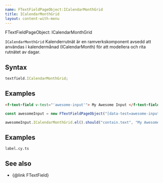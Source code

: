 ```yaml
---
name: FTextFieldPageObject:ICalendarMonthGrid
title: ICalendarMonthGrid
layout: content-with-menu
---
```


FTextFieldPageObject: ICalendarMonthGrid

`ICalendarMonthGrid` Kalenderrutnät är en ramverkskomponent avsedd att användas i kalendermånad (ICalendarMonth) för att modellera och rita rutnätet av dagar.

## Syntax

```ts
textfield.ICalendarMonthGrid;
```

## Examples

```html static
<f-text-field v-test="'awesome-input'"> My Awesome Input </f-text-field>
```

```ts
const awesomeInput = new FTextFieldPageObject("[data-test=awesome-input]");

awesomeInput.ICalendarMonthGrid.el().should("contain.text", "My Awesome Input");
```

## Examples

```import
label.cy.ts
```

## See also

-   {@link FTextField}
